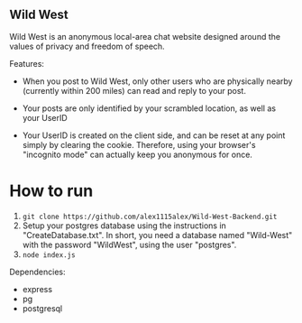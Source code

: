 ## Wild West

Wild West is an anonymous local-area chat website designed around the values of privacy and freedom of speech.

Features:

* When you post to Wild West, only other users who are physically nearby (currently within 200 miles) can read and reply to your post.

* Your posts are only identified by your scrambled location, as well as your UserID

* Your UserID is created on the client side, and can be reset at any point simply by clearing the cookie. Therefore, using your browser's "incognito mode" can actually keep you anonymous for once.

# How to run

1. `git clone https://github.com/alex1115alex/Wild-West-Backend.git`
2. Setup your postgres database using the instructions in "CreateDatabase.txt". In short, you need a database named "Wild-West" with the password "WildWest", using the user "postgres".
3. `node index.js`

Dependencies:
* express
* pg
* postgresql